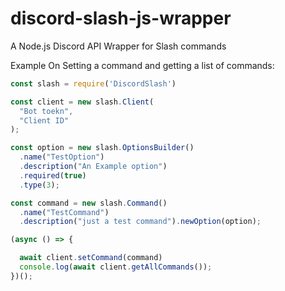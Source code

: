 # discord-slash-js-wrapper
A Node.js Discord API Wrapper for Slash commands

Example On Setting a command and getting a list of commands:
```js
const slash = require('DiscordSlash')

const client = new slash.Client(
  "Bot toekn",
  "Client ID"
);

const option = new slash.OptionsBuilder()
  .name("TestOption")
  .description("An Example option")
  .required(true)
  .type(3);

const command = new slash.Command()
  .name("TestCommand")
  .description("just a test command").newOption(option);

(async () => {

  await client.setCommand(command)   
  console.log(await client.getAllCommands());
})();


```